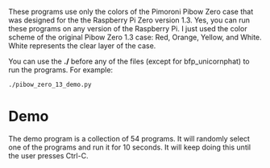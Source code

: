 These programs use only the colors of the Pimoroni Pibow Zero case that was designed for the the Raspberry Pi Zero version 1.3.
Yes, you can run these programs on any version of the Raspberry Pi. I just used the color scheme of the original Pibow Zero 1.3 case: Red, Orange, Yellow, and White. White represents the clear layer of the case.

You can use the **./** before any of the files (except for bfp_unicornphat) to run the programs. For example:

` ./pibow_zero_13_demo.py `

# Demo
The demo program is a collection of 54 programs. It will randomly select one of the programs and run it for 10 seconds. It will keep doing this until the user presses Ctrl-C.
